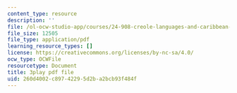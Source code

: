 ```yaml
---
content_type: resource
description: ''
file: /ol-ocw-studio-app/courses/24-908-creole-languages-and-caribbean-identities-spring-2017/260d4002c89742295d2ba2bcb93f484f_xCpg54xUzLE.pdf
file_size: 12505
file_type: application/pdf
learning_resource_types: []
license: https://creativecommons.org/licenses/by-nc-sa/4.0/
ocw_type: OCWFile
resourcetype: Document
title: 3play pdf file
uid: 260d4002-c897-4229-5d2b-a2bcb93f484f
---
```

